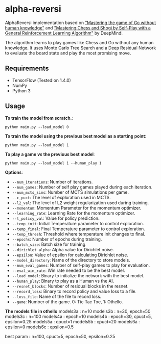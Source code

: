 # alpha-reversi
AlphaReversi implementation based on ["Mastering the game of Go without human knowledge"](https://deepmind.com/documents/119/agz_unformatted_nature.pdf) and ["Mastering Chess and Shogi by Self-Play with a General Reinforcement Learning Algorithm"](https://arxiv.org/abs/1712.01815) by DeepMind.

The algorithm learns to play games like Chess and
Go without any human knowledge. It uses Monte Carlo Tree Search and a Deep Residual Network to evaluate
the board state and play the most promising move.

## Requirements
 - TensorFlow (Tested on 1.4.0)
 - NumPy
 - Python 3
 
## Usage
**To train the model from scratch.**:
```
python main.py --load_model 0
``` 

**To train the model using the previous best model as a starting point**:
```
python main.py --load_model 1
``` 

**To play a game vs the previous best model**:
```
python main.py --load_model 1 --human_play 1
``` 

**Options**:
* `--num_iterations`: Number of iterations.
* `--num_games`: Number of self play games played during each iteration.
* `--num_mcts_sims`: Number of MCTS simulations per game.
* `--c_puct`: The level of exploration used in MCTS.
* `--l2_val`: The level of L2 weight regularization used during training.
* `--momentum`: Momentum Parameter for the momentum optimizer.
* `--learning_rate`: Learning Rate for the momentum optimizer.
* `--t_policy_val`: Value for policy prediction.
* `--temp_init`: Initial Temperature parameter to control exploration.
* `--temp_final`: Final Temperature parameter to control exploration.
* `--temp_thresh`: Threshold where temperature init changes to final.
* `--epochs`: Number of epochs during training.
* `--batch_size`: Batch size for training.
* `--dirichlet_alpha`: Alpha value for Dirichlet noise.
* `--epsilon`: Value of epsilon for calculating Dirichlet noise.
* `--model_directory`: Name of the directory to store models.
* `--num_eval_games`: Number of self-play games to play for evaluation.
* `--eval_win_rate`: Win rate needed to be the best model.
* `--load_model`: Binary to initialize the network with the best model.
* `--human_play`: Binary to play as a Human vs the AI.
* `--resnet_blocks`: Number of residual blocks in the resnet.
* `--record_loss`: Binary to record policy and value loss to a file.
* `--loss_file`: Name of the file to record loss.
* `--game`: Number of the game. 0: Tic Tac Toe, 1: Othello.

**The models file in othello**
models3a : n=10
models3b : n=30, epoch=50
models3c : n=100
models4a : epoch=10
models4b : epoch=30, cpuct=5, epsilon=0.25
models5a : cpuct=1
models5b : cpuct=20
models6a : epsilon=0
models6c : epsilon=0.5

best param : n=100, cpuct=5, epoch=50, epsilon=0.25